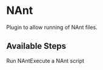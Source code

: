 
NAnt
====

Plugin to allow running of NAnt files.


Available Steps
---------------

Run NAntExecute a NAnt script



